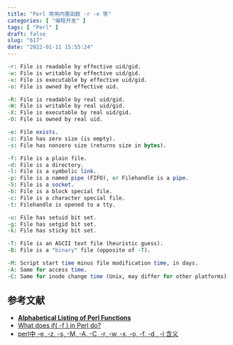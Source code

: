 ```yaml
---
title: "Perl 常用内置函数 -r -e 等"
categories: [ "编程开发" ]
tags: [ "Perl" ]
draft: false
slug: "617"
date: "2022-01-11 15:55:24"
---
```


```perl
-r: File is readable by effective uid/gid.
-w: File is writable by effective uid/gid.
-x: File is executable by effective uid/gid.
-o: File is owned by effective uid.

-R: File is readable by real uid/gid.
-W: File is writable by real uid/gid.
-X: File is executable by real uid/gid.
-O: File is owned by real uid.

-e: File exists.
-z: File has zero size (is empty).
-s: File has nonzero size (returns size in bytes).

-f: File is a plain file.
-d: File is a directory.
-l: File is a symbolic link.
-p: File is a named pipe (FIFO), or Filehandle is a pipe.
-S: File is a socket.
-b: File is a block special file.
-c: File is a character special file.
-t: Filehandle is opened to a tty.

-u: File has setuid bit set.
-g: File has setgid bit set.
-k: File has sticky bit set.

-T: File is an ASCII text file (heuristic guess).
-B: File is a "binary" file (opposite of -T).

-M: Script start time minus file modification time, in days.
-A: Same for access time.
-C: Same for inode change time (Unix, may differ for other platforms)
```

## 参考文献

- **[Alphabetical Listing of Perl Functions](https://perldoc.perl.org/perlfunc#Alphabetical-Listing-of-Perl-Functions)**
- [What does if( -f <filename> ) in Perl do?](https://stackoverflow.com/questions/6172957/what-does-if-f-filename-in-perl-do)
- [perl中 -e, -z, -s, -M, -A, -C, -r, -w, -x, -o, -f, -d , -l 含义](https://blog.csdn.net/qq_21478261/article/details/105399532)